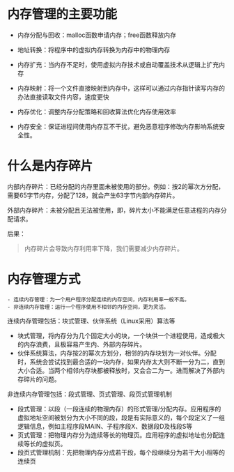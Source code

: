 # 内存管理的主要功能

- 内存分配与回收：malloc函数申请内存；free函数释放内存

- 地址转换：将程序中的虚拟内存转换为内存中的物理内存

- 内存扩充：当内存不足时，使用虚拟内存技术或自动覆盖技术从逻辑上扩充内存

- 内存映射：将一个文件直接映射到内存中，这样可以通过内存指针读写内存的办法直接读取文件内容，速度更快

- 内存优化：调整内存分配策略和回收算法优化内存使用效率

- 内存安全：保证进程间使用内存互不干扰，避免恶意程序修改内存影响系统安全性。

# 什么是内存碎片

内部内存碎片：已经分配的内存里面未被使用的部分。例如：按2的幂次方分配，需要65字节内存，分配了128，就会产生63字节内部内存碎片。

外部内存碎片：未被分配且无法被使用，即，碎片太小不能满足任意进程的内存分配请求。

后果：
> 内存碎片会导致内存利用率下降，我们需要减少内存碎片。

# 内存管理方式
```
- 连续内存管理：为一个用户程序分配连续的内存空间，内存利用率一般不高。
- 非连续内存管理：运行一个程序使用不相邻的内存空间，更为灵活。
```

连续内存管理包括：块式管理、伙伴系统（Linux采用）算法等

- 块式管理，将内存分为几个固定大小的块，一个块供一个进程使用，造成极大的内存浪费，且极容易产生内、外部内存碎片。
- 伙伴系统算法，内存按2的幂次方划分，相邻的内存块划为一对伙伴。分配时，系统会尝试找到最合适的一块内存，如果内存太大则不断一分为二，直到大小合适。当两个相邻内存块都被释放时，又会合二为一。进而解决了外部内存碎片的问题。


非连续内存管理包括：段式管理、页式管理、段页式管理机制

- 段式管理：以段（一段连续的物理内存）的形式管理/分配内存。应用程序的虚拟地址空间被划分为大小不同的段，段是有实际意义的，每个段定义了一组逻辑信息，例如主程序段MAIN、子程序段X、数据段D及栈段S等
- 页式管理：把物理内存分为连续等长的物理页。应用程序的虚拟地址也分配连续等长的虚拟页。
- 段页式管理机制：先把物理内存分成若干段，每个段继续分为若干大小相等的连续页



